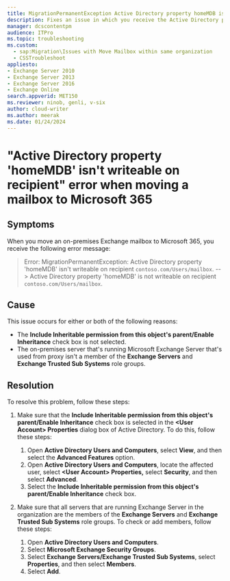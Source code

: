 ```yaml
---
title: MigrationPermanentException Active Directory property homeMDB is not writeable on recipient
description: Fixes an issue in which you receive the Active Directory property homeMDB isn't writeable on recipient error when moving a mailbox to Microsoft 365.
manager: dcscontentpm
audience: ITPro
ms.topic: troubleshooting
ms.custom: 
  - sap:Migration\Issues with Move Mailbox within same organization
  - CSSTroubleshoot
appliesto: 
- Exchange Server 2010 
- Exchange Server 2013 
- Exchange Server 2016 
- Exchange Online
search.appverid: MET150
ms.reviewer: ninob, genli, v-six
author: cloud-writer
ms.author: meerak
ms.date: 01/24/2024
---
```

# "Active Directory property ‎'homeMDB‎' isn't writeable on recipient" error when moving a mailbox to Microsoft 365

## Symptoms

When you move an on-premises Exchange mailbox to Microsoft 365, you receive the following error message:

> Error: MigrationPermanentException: Active Directory property ‎'homeMDB‎' isn't writeable on recipient ‎`contoso.com/Users/mailbox`. --> Active Directory property ‎'homeMDB‎' is not writeable on recipient `‎contoso.com/Users/mailbox‎‎`.

## Cause

This issue occurs for either or both of the following reasons:

- The **Include Inheritable permission from this object's parent/Enable Inheritance** check box is not selected.
- The on-premises server that's running Microsoft Exchange Server that's used from proxy isn't a member of the **Exchange Servers** and **Exchange Trusted Sub Systems** role groups.

## Resolution

To resolve this problem, follow these steps:

1. Make sure that the **Include Inheritable permission from this object's parent/Enable Inheritance** check box is selected in the **\<User Account\> Properties** dialog box of Active Directory. To do this, follow these steps:

    1. Open **Active Directory Users and Computers**, select **View**, and then select the **Advanced Features** option.
    2. Open **Active Directory Users and Computers**, locate the affected user, select **\<User Account\> Properties,** select **Security**, and then select **Advanced**.
    3. Select the **Include Inheritable permission from this object's parent/Enable Inheritance** check box.

1. Make sure that all servers that are running Exchange Server in the organization are the members of the **Exchange Servers** and **Exchange Trusted Sub Systems** role groups. To check or add members, follow these steps:

    1. Open **Active Directory Users and Computers**.
    2. Select **Microsoft Exchange Security Groups**.
    3. Select **Exchange Servers/Exchange Trusted Sub Systems**, select **Properties**, and then select **Members**.
    4. Select **Add**.
